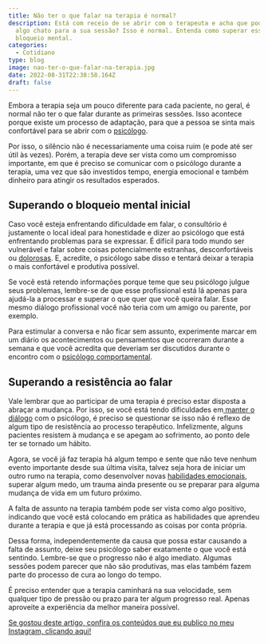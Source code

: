 ```yaml
---
title: Não ter o que falar na terapia é normal?
description: Está com receio de se abrir com o terapeuta e acha que pode ser
  algo chato para a sua sessão? Isso é normal. Entenda como superar esse
  bloqueio mental.
categories:
  - Cotidiano
type: blog
image: nao-ter-o-que-falar-na-terapia.jpg
date: 2022-08-31T22:38:58.164Z
draft: false
---
```


Embora a terapia seja um pouco diferente para cada paciente, no geral, é normal não ter o que falar durante as primeiras sessões. Isso acontece porque existe um processo de adaptação, para que a pessoa se sinta mais confortável para se abrir com o [psicólogo](https://yuribusin.com.br/pra-que-serve-um-psicologo-clinico/).

Por isso, o silêncio não é necessariamente uma coisa ruim (e pode até ser útil às vezes). Porém, a terapia deve ser vista como um compromisso importante, em que é preciso se comunicar com o psicólogo durante a terapia, uma vez que são investidos tempo, energia emocional e também dinheiro para atingir os resultados esperados.

## Superando o bloqueio mental inicial

Caso você esteja enfrentando dificuldade em falar, o consultório é justamente o local ideal para honestidade e dizer ao psicólogo que está enfrentando problemas para se expressar. É difícil para todo mundo ser vulnerável e falar sobre coisas potencialmente estranhas, desconfortáveis ​​ou [dolorosas](/estresse-pos-traumatico/). E, acredite, o psicólogo sabe disso e tentará deixar a terapia o mais confortável e produtiva possível.

Se você está retendo informações porque teme que seu psicólogo julgue seus problemas, lembre-se de que esse profissional está lá apenas para ajudá-la a processar e superar o que quer que você queira falar. Esse mesmo diálogo profissional você não teria com um amigo ou parente, por exemplo.

Para estimular a conversa e não ficar sem assunto, experimente marcar em um diário os acontecimentos ou pensamentos que ocorreram durante a semana e que você acredita que deveriam ser discutidos durante o encontro com o [psicólogo comportamental](https://yuribusin.com.br/).

## Superando a resistência ao falar

Vale lembrar que ao participar de uma terapia é preciso estar disposta a abraçar a mudança. Por isso, se você está tendo dificuldades em[ manter o diálogo](/5-dicas-para-quem-tem-dificuldade-de-conversar-com-as-pessoas/) com o psicólogo, é preciso se questionar se isso não é reflexo de algum tipo de resistência ao processo terapêutico. Infelizmente, alguns pacientes resistem à mudança e se apegam ao sofrimento, ao ponto dele ter se tornado um hábito.

Agora, se você já faz terapia há algum tempo e sente que não teve nenhum evento importante desde sua última visita, talvez seja hora de iniciar um outro rumo na terapia, como desenvolver novas [habilidades emocionais](/inteligencia-emocional-voce-sabe-o-que-e/), superar algum medo, um trauma ainda presente ou se preparar para alguma mudança de vida em um futuro próximo.

A falta de assunto na terapia também pode ser vista como algo positivo, indicando que você está colocando em prática as habilidades que aprendeu durante a terapia e que já está processando as coisas por conta própria.

Dessa forma, independentemente da causa que possa estar causando a falta de assunto, deixe seu psicólogo saber exatamente o que você está sentindo. Lembre-se que o progresso não é algo imediato. Algumas sessões podem parecer que não são produtivas, mas elas também fazem parte do processo de cura ao longo do tempo.

É preciso entender que a terapia caminhará na sua velocidade, sem qualquer tipo de pressão ou prazo para ter algum progresso real. Apenas aproveite a experiência da melhor maneira possível.

[Se gostou deste artigo, confira os conteúdos que eu publico no meu Instagram, clicando aqui!](https://www.instagram.com/dryuribusin/)
